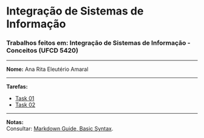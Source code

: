 # Integração de Sistemas de Informação

### Trabalhos feitos em: Integração de Sistemas de Informação - Conceitos (UFCD 5420)

---

**Nome:** Ana Rita Eleutério Amaral
___

**Tarefas:**

* [Task 01](Task01)
* [Task 02](Task02)

---

**Notas:**  
Consultar: [Markdown Guide, Basic Syntax](https://www.markdownguide.org/basic-syntax).
